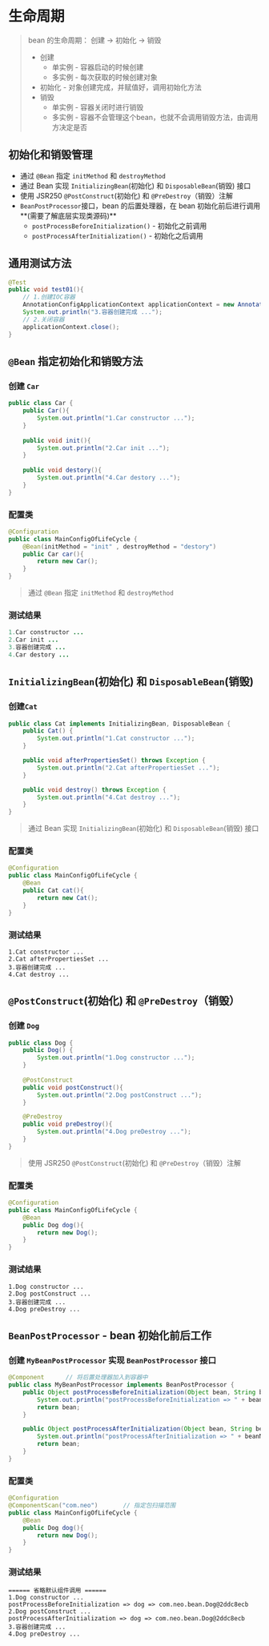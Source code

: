 # 生命周期

> bean 的生命周期： 创建 -> 初始化 -> 销毁
> - 创建
>     + 单实例 - 容器启动的时候创建
>     + 多实例 - 每次获取的时候创建对象
> - 初始化 - 对象创建完成，并赋值好，调用初始化方法
> - 销毁 
>     + 单实例 - 容器关闭时进行销毁
>     + 多实例 - 容器不会管理这个bean，也就不会调用销毁方法，由调用方决定是否

## 初始化和销毁管理
- 通过 `@Bean` 指定 `initMethod` 和 `destroyMethod`
- 通过 Bean 实现 `InitializingBean`(初始化) 和 `DisposableBean`(销毁) 接口
- 使用 JSR250 `@PostConstruct`(初始化) 和 `@PreDestroy`（销毁）注解
- `BeanPostProcessor`接口，bean 的后置处理器，在 bean 初始化前后进行调用**(需要了解底层实现类源码)**
    + `postProcessBeforeInitialization()` - 初始化之前调用
    + `postProcessAfterInitialization()` - 初始化之后调用

## 通用测试方法
```java
@Test
public void test01(){
    // 1.创建IOC容器
    AnnotationConfigApplicationContext applicationContext = new AnnotationConfigApplicationContext(MainConfigOfLifeCycle.class);
    System.out.println("3.容器创建完成 ...");
    // 2.关闭容器
    applicationContext.close();
}
```

## `@Bean` 指定初始化和销毁方法
### 创建 `Car`
```java
public class Car {
    public Car(){
        System.out.println("1.Car constructor ...");
    }
    
    public void init(){
        System.out.println("2.Car init ...");
    }
    
    public void destory(){
        System.out.println("4.Car destory ...");
    }
}
```
### 配置类
```java
@Configuration
public class MainConfigOfLifeCycle {
    @Bean(initMethod = "init" , destroyMethod = "destory")
    public Car car(){
        return new Car();
    }
}
```
> 通过 `@Bean` 指定 `initMethod` 和 `destroyMethod`

### 测试结果
```java
1.Car constructor ...
2.Car init ...
3.容器创建完成 ...
4.Car destory ...
```

## `InitializingBean`(初始化) 和 `DisposableBean`(销毁)
### 创建`Cat`
```java
public class Cat implements InitializingBean, DisposableBean {
    public Cat() {
        System.out.println("1.Cat constructor ...");
    }

    public void afterPropertiesSet() throws Exception {
        System.out.println("2.Cat afterPropertiesSet ...");
    }

    public void destroy() throws Exception {
        System.out.println("4.Cat destroy ...");
    }
}
```
> 通过 Bean 实现 `InitializingBean`(初始化) 和 `DisposableBean`(销毁) 接口
### 配置类
```java
@Configuration
public class MainConfigOfLifeCycle {
    @Bean
    public Cat cat(){
        return new Cat();
    }
}
```

### 测试结果
```
1.Cat constructor ...
2.Cat afterPropertiesSet ...
3.容器创建完成 ...
4.Cat destroy ...
```

## `@PostConstruct`(初始化) 和 `@PreDestroy`（销毁）
### 创建 `Dog`
```java
public class Dog {
    public Dog() {
        System.out.println("1.Dog constructor ...");
    }
    
    @PostConstruct
    public void postConstruct(){
        System.out.println("2.Dog postConstruct ...");
    }

    @PreDestroy
    public void preDestroy(){
        System.out.println("4.Dog preDestroy ...");
    }
}
```
> 使用 JSR250 `@PostConstruct`(初始化) 和 `@PreDestroy`（销毁）注解

### 配置类
```java
@Configuration
public class MainConfigOfLifeCycle {
    @Bean
    public Dog dog(){
        return new Dog();
    }
}
```

### 测试结果
```
1.Dog constructor ...
2.Dog postConstruct ...
3.容器创建完成 ...
4.Dog preDestroy ...
```

## `BeanPostProcessor` - bean 初始化前后工作
### 创建 `MyBeanPostProcessor` 实现 `BeanPostProcessor` 接口
```java
@Component      // 将后置处理器加入到容器中
public class MyBeanPostProcessor implements BeanPostProcessor {
    public Object postProcessBeforeInitialization(Object bean, String beanName) throws BeansException {
        System.out.println("postProcessBeforeInitialization => " + beanName + " => " + bean);
        return bean;
    }

    public Object postProcessAfterInitialization(Object bean, String beanName) throws BeansException {
        System.out.println("postProcessAfterInitialization => " + beanName + " => " + bean);
        return bean;
    }
}
```

### 配置类
```java
@Configuration
@ComponentScan("com.neo")       // 指定包扫描范围
public class MainConfigOfLifeCycle {
    @Bean
    public Dog dog(){
        return new Dog();
    }
}
```

### 测试结果
```
====== 省略默认组件调用 ======
1.Dog constructor ...
postProcessBeforeInitialization => dog => com.neo.bean.Dog@2ddc8ecb
2.Dog postConstruct ...
postProcessAfterInitialization => dog => com.neo.bean.Dog@2ddc8ecb
3.容器创建完成 ...
4.Dog preDestroy ...
```